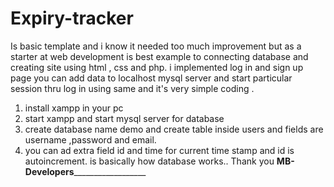# Expiry-tracker

Is basic template and i know it needed too much improvement but as a starter at web development is best example to connecting database and creating site using html , css and php.
i implemented log in and sign up page you can add data to localhost mysql server and start particular session thru log in using same and it's very simple coding .

1. install xampp in your pc
2. start xampp and start mysql server for database
3. create database name demo and create table inside users and fields are username ,password and email.
4. you can ad extra field id and time for current time stamp and id is autoincrement.
is basically how database works..
Thank you 
______________________________________MB-Developers________________________________________________________ 
